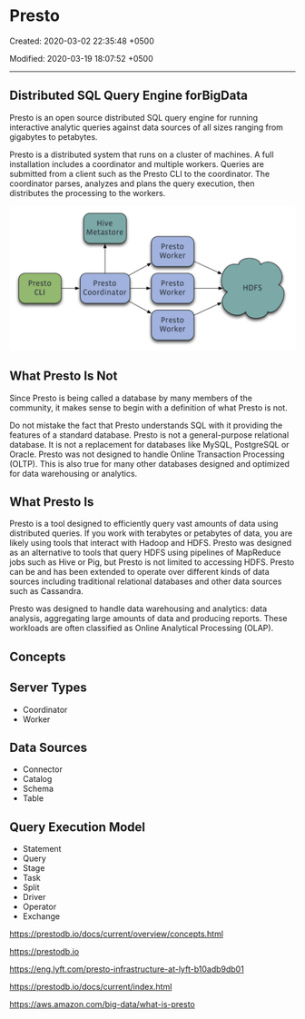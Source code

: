 # Presto

Created: 2020-03-02 22:35:48 +0500

Modified: 2020-03-19 18:07:52 +0500

---

## Distributed SQL Query Engine forBigData

Presto is an open source distributed SQL query engine for running interactive analytic queries against data sources of all sizes ranging from gigabytes to petabytes.

Presto is a distributed system that runs on a cluster of machines. A full installation includes a coordinator and multiple workers. Queries are submitted from a client such as the Presto CLI to the coordinator. The coordinator parses, analyzes and plans the query execution, then distributes the processing to the workers.

![Presto Installation Overview](../../media/Technologies-Others-Presto-image1.png)

## What Presto Is Not

Since Presto is being called a database by many members of the community, it makes sense to begin with a definition of what Presto is not.

Do not mistake the fact that Presto understands SQL with it providing the features of a standard database. Presto is not a general-purpose relational database. It is not a replacement for databases like MySQL, PostgreSQL or Oracle. Presto was not designed to handle Online Transaction Processing (OLTP). This is also true for many other databases designed and optimized for data warehousing or analytics.

## What Presto Is

Presto is a tool designed to efficiently query vast amounts of data using distributed queries. If you work with terabytes or petabytes of data, you are likely using tools that interact with Hadoop and HDFS. Presto was designed as an alternative to tools that query HDFS using pipelines of MapReduce jobs such as Hive or Pig, but Presto is not limited to accessing HDFS. Presto can be and has been extended to operate over different kinds of data sources including traditional relational databases and other data sources such as Cassandra.

Presto was designed to handle data warehousing and analytics: data analysis, aggregating large amounts of data and producing reports. These workloads are often classified as Online Analytical Processing (OLAP).

## Concepts

## Server Types

- Coordinator
- Worker

## Data Sources

- Connector
- Catalog
- Schema
- Table

## Query Execution Model

- Statement
- Query
- Stage
- Task
- Split
- Driver
- Operator
- Exchange

<https://prestodb.io/docs/current/overview/concepts.html>

<https://prestodb.io>

<https://eng.lyft.com/presto-infrastructure-at-lyft-b10adb9db01>

<https://prestodb.io/docs/current/index.html>

<https://aws.amazon.com/big-data/what-is-presto>
